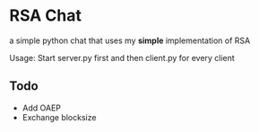 # RSA Chat  
a simple python chat that uses my <b>simple</b> implementation of RSA

Usage:
Start server.py first and then client.py for every client

## Todo
* Add OAEP
* Exchange blocksize
